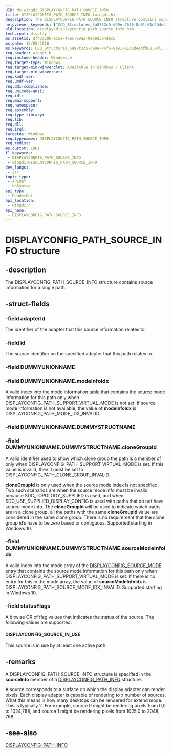 ```yaml
---
UID: NS:wingdi.DISPLAYCONFIG_PATH_SOURCE_INFO
title: DISPLAYCONFIG_PATH_SOURCE_INFO (wingdi.h)
description: The DISPLAYCONFIG_PATH_SOURCE_INFO structure contains source information for a single path.
helpviewer_keywords: ["CCD_Structures_5a87f2c5-d99e-46f6-8a91-61d2d4edfb68.xml","DISPLAYCONFIG_PATH_SOURCE_INFO","DISPLAYCONFIG_PATH_SOURCE_INFO structure [Display Devices]","display.displayconfig_path_source_info","wingdi/DISPLAYCONFIG_PATH_SOURCE_INFO"]
old-location: display\displayconfig_path_source_info.htm
tech.root: display
ms.assetid: df43d20b-a55a-4bec-89a2-9ede03b4d6c5
ms.date: 12/05/2018
ms.keywords: CCD_Structures_5a87f2c5-d99e-46f6-8a91-61d2d4edfb68.xml, DISPLAYCONFIG_PATH_SOURCE_INFO, DISPLAYCONFIG_PATH_SOURCE_INFO structure [Display Devices], display.displayconfig_path_source_info, wingdi/DISPLAYCONFIG_PATH_SOURCE_INFO
req.header: wingdi.h
req.include-header: Windows.h
req.target-type: Windows
req.target-min-winverclnt: Available in Windows 7 Client.
req.target-min-winversvr: 
req.kmdf-ver: 
req.umdf-ver: 
req.ddi-compliance: 
req.unicode-ansi: 
req.idl: 
req.max-support: 
req.namespace: 
req.assembly: 
req.type-library: 
req.lib: 
req.dll: 
req.irql: 
targetos: Windows
req.typenames: DISPLAYCONFIG_PATH_SOURCE_INFO
req.redist: 
ms.custom: 19H1
f1_keywords:
 - DISPLAYCONFIG_PATH_SOURCE_INFO
 - wingdi/DISPLAYCONFIG_PATH_SOURCE_INFO
dev_langs:
 - c++
topic_type:
 - APIRef
 - kbSyntax
api_type:
 - HeaderDef
api_location:
 - wingdi.h
api_name:
 - DISPLAYCONFIG_PATH_SOURCE_INFO
---
```


# DISPLAYCONFIG_PATH_SOURCE_INFO structure


## -description

The DISPLAYCONFIG_PATH_SOURCE_INFO structure contains source information for a single path.

## -struct-fields

### -field adapterId

The identifier of the adapter that this source information relates to.

### -field id

The source identifier on the specified adapter that this path relates to.

### -field DUMMYUNIONNAME

### -field DUMMYUNIONNAME.modeInfoIdx

A valid index into the mode information table that contains the source mode information for this path only when DISPLAYCONFIG_PATH_SUPPORT_VIRTUAL_MODE is not set. If source mode information is not available, the value of <b>modeInfoIdx</b> is DISPLAYCONFIG_PATH_MODE_IDX_INVALID.

### -field DUMMYUNIONNAME.DUMMYSTRUCTNAME

### -field DUMMYUNIONNAME.DUMMYSTRUCTNAME.cloneGroupId

A valid identifier used to show which clone group the path is a member of only when DISPLAYCONFIG_PATH_SUPPORT_VIRTUAL_MODE is set. If this value is invalid, then it must be set to DISPLAYCONFIG_PATH_CLONE_GROUP_INVALID.

<b>cloneGroupId</b> is only used when the source mode index is not specified. Two such scenarios are when the source mode info must be invalid because SDC_TOPOLOGY_SUPPLIED is used, and when SDC_USE_SUPPLIED_DISPLAY_CONFIG is used with paths that do not have source mode info.  The <b>cloneGroupId</b> will be used to indicate which paths are in a clone group, all the paths with the same <b>cloneGroupId</b> value are considered in the same clone group.  There is no requirement that the clone group id’s have to be zero based or contiguous. Supported starting in Windows 10.

### -field DUMMYUNIONNAME.DUMMYSTRUCTNAME.sourceModeInfoIdx

A valid index into the mode array of the <a href="/windows/desktop/api/wingdi/ns-wingdi-displayconfig_source_mode">DISPLAYCONFIG_SOURCE_MODE</a> entry that contains the source mode information for this path only when DISPLAYCONFIG_PATH_SUPPORT_VIRTUAL_MODE is set. If there is no entry for this in the mode array, the value of <b>sourceModeInfoIdx</b> is DISPLAYCONFIG_PATH_SOURCE_MODE_IDX_INVALID. Supported starting in Windows 10.

### -field statusFlags

A bitwise OR of flag values that indicates the status of the source. The following values are supported:





#### DISPLAYCONFIG_SOURCE_IN_USE

This source is in use by at least one active path.

## -remarks

A DISPLAYCONFIG_PATH_SOURCE_INFO structure is specified in the <b>sourceInfo</b> member of a <a href="/windows/desktop/api/wingdi/ns-wingdi-displayconfig_path_info">DISPLAYCONFIG_PATH_INFO</a> structure.

A source corresponds to a surface on which the display adapter can render pixels. Each display adapter is capable of rendering to x number of sources. What this means is how many desktops can be rendered for extend mode. This is typically 2. For example, source 0 might be rendering pixels from 0,0 to 1024,768, and source 1 might be rendering pixels from 1025,0 to 2048, 768.

## -see-also

<a href="/windows/desktop/api/wingdi/ns-wingdi-displayconfig_path_info">DISPLAYCONFIG_PATH_INFO</a>
